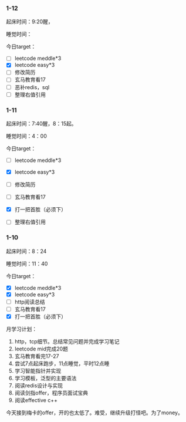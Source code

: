 ### 1-12

起床时间：9:20醒，

睡觉时间：

今日target：

- [ ] leetcode meddle*3
- [x] leetcode easy\*3
- [ ] 修改简历
- [ ] 玄马教育看17
- [ ] 恶补redis，sql
- [ ] 整理右值引用

### 1-11

起床时间：7:40醒，8：15起。

睡觉时间：4：00

今日target：

- [ ] leetcode meddle*3
- [x] leetcode easy\*3
- [ ] 修改简历
- [ ] 玄马教育看17
- [x] 打一把首胜（必须下）
- [ ] 整理右值引用



### 1-10

起床时间：8：24

睡觉时间：11：40

今日target：

- [x] leetcode meddle*3
- [x] leetcode easy\*3
- [ ] http阅读总结
- [ ] 玄马教育看17
- [x] 打一把首胜（必须下）

月学习计划：

1. http，tcp细节。总结常见问题并完成学习笔记
2. leetcode mid完成20题
3. 玄马教育看完17-27
4. 尝试7点起床跑步，11点睡觉，平时12点睡
5. 学习智能指针并实现
6. 学习模板，泛型的主要语法
7. 阅读redis设计与实现
8. 阅读剑指offer，程序员面试宝典
9. 阅读effective c++

今天接到梅卡的offer，开的也太低了。难受，继续升级打怪吧。为了money。

